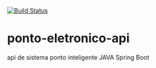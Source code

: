 [![Build Status](https://travis-ci.org/douglassouza5/ponto-eletronico-api.svg?branch=master)](https://travis-ci.org/douglassouza5/ponto-eletronico-api)
# ponto-eletronico-api
api de sistema ponto inteligente JAVA Spring Boot
